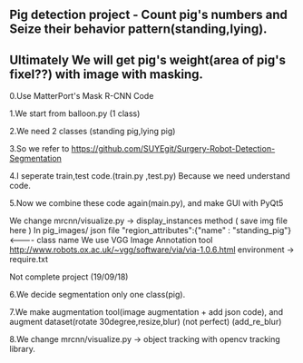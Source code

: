 ## Pig detection project - Count pig's numbers and Seize their behavior pattern(standing,lying).
## Ultimately We will get pig's weight(area of pig's fixel??) with image with masking.

0.Use MatterPort's Mask R-CNN Code

1.We start from balloon.py (1 class)

2.We need 2 classes (standing pig,lying pig) 

3.So we refer to https://github.com/SUYEgit/Surgery-Robot-Detection-Segmentation

4.I seperate train,test code.(train.py ,test.py) Because we need understand code.

5.Now we combine these code again(main.py), and make GUI with PyQt5

We change mrcnn/visualize.py  -> display_instances method ( save img file here )
In pig_images/   json file "region_attributes":{"name" : "standing_pig"} <---- class name
We use VGG Image Annotation tool http://www.robots.ox.ac.uk/~vgg/software/via/via-1.0.6.html
environment -> require.txt


Not complete project (19/09/18)

6.We decide segmentation only one class(pig).

7.We make augmentation tool(image augmentation + add json code), and augment dataset(rotate 30degree,resize,blur) (not perfect) (add_re_blur)

8.We change mrcnn/visualize.py -> object tracking with opencv tracking library.





